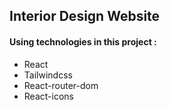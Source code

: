 ## Interior Design Website
#### Using technologies in this project :
* React
* Tailwindcss
* React-router-dom
* React-icons
